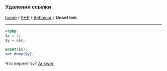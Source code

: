 ### Удалении ссылки
[home][go-home] / [PHP][go-php] / [Behavior][go-behavior] / **Unset link**

---

```php
<?php
$x = 1;
$y = &$x;

unset($x);
var_dump($y);
```

Что вернет `$y`?
[Answer](./answer.md)


 
[go-home]: ../../../index.md
[go-php]: ../../index.md
[go-behavior]: ../index.md